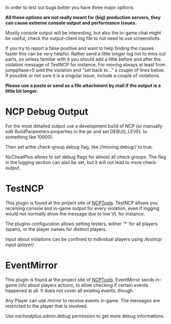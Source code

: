 In order to test out bugs better you have three major options.

**All these options are not really meant for (big) production servers, they can cause extreme console output and performance issues.**

Mostly console output will be interesting, but also the in-game chat might be useful, check the output-client.log file to not need to use screenshots.

If you try to report a false positive and want to help finding the causes faster this can be very helpful. Rather send a little longer log not to miss out parts, so unless familiar with it you should add a little before and after the violation message of TestNCP for instance. For moving always at least from jumpphase=0 until the violation and "set back to..." a couple of lines below. If possible or not sure it is a singular issue, include a couple of violations.

**Please use a paste or send as a file attachment by mail if the output is a little bit longer.**

# NCP Debug Output

For the most detailed output use a development build of NCP (or manually edit BuildParameters.properties in the jar and set DEBUG_LEVEL to something like 10000).

Then set a/the check-group debug flag, like //moving.debug// to true.

NoCheatPlus allows to set debug flags for almost all check groups. The flag in the logging section can also be set, but it will not lead to more check-output.


# TestNCP
This plugin is found at the project site of [NCPTools]. 
TestNCP allows you receiving console and in-game output for every violation, even if logging would not normally show the message due to low VL for instance.

The plugins configuration allows setting testers, wither '*' for all players (spam), or the player names for distinct players.

Input about violations can be confined to individual players using _/testncp input (player)_

# EventMirror
This plugin is found at the project site of [NCPTools]. 
EventMirror sends in-game info about players actions, to allow checking if certain events happened at all. It does not cover all existing events, though.

Any Player can use _/mirror_ to receive events in-game. The messages are restricted to the player that is involved.

Use _nocheatplus.admin.debug_ permission to get more debug informations.

[NCPTools]: http://dev.bukkit.org/bukkit-mods/ncptools/
